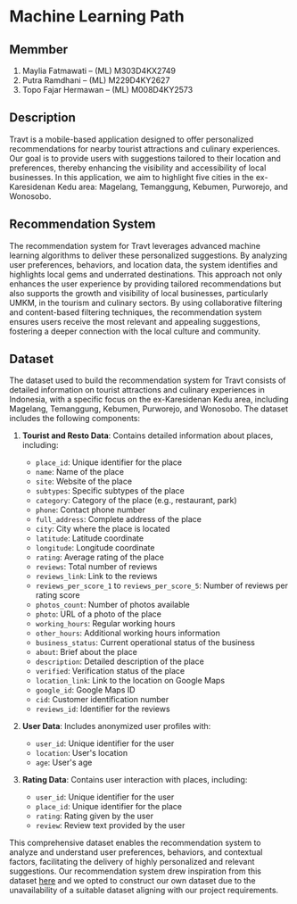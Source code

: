 # Machine Learning Path
## Memmber
1. Maylia Fatmawati – (ML) M303D4KX2749
2. Putra Ramdhani – (ML) M229D4KY2627
3. Topo Fajar Hermawan – (ML) M008D4KY2573

## Description
Travt is a mobile-based application designed to offer personalized recommendations for nearby tourist attractions and culinary experiences. Our goal is to provide users with suggestions tailored to their location and preferences, thereby enhancing the visibility and accessibility of local businesses. In this application, we aim to highlight five cities in the ex-Karesidenan Kedu area: Magelang, Temanggung, Kebumen, Purworejo, and Wonosobo.

## Recommendation System
The recommendation system for Travt leverages advanced machine learning algorithms to deliver these personalized suggestions. By analyzing user preferences, behaviors, and location data, the system identifies and highlights local gems and underrated destinations. This approach not only enhances the user experience by providing tailored recommendations but also supports the growth and visibility of local businesses, particularly UMKM, in the tourism and culinary sectors. By using collaborative filtering and content-based filtering techniques, the recommendation system ensures users receive the most relevant and appealing suggestions, fostering a deeper connection with the local culture and community.

## Dataset
The dataset used to build the recommendation system for Travt consists of detailed information on tourist attractions and culinary experiences in Indonesia, with a specific focus on the ex-Karesidenan Kedu area, including Magelang, Temanggung, Kebumen, Purworejo, and Wonosobo. The dataset includes the following components:

1. **Tourist and Resto Data**: Contains detailed information about places, including:
    - `place_id`: Unique identifier for the place
    - `name`: Name of the place
    - `site`: Website of the place
    - `subtypes`: Specific subtypes of the place
    - `category`: Category of the place (e.g., restaurant, park)
    - `phone`: Contact phone number
    - `full_address`: Complete address of the place
    - `city`: City where the place is located
    - `latitude`: Latitude coordinate
    - `longitude`: Longitude coordinate
    - `rating`: Average rating of the place
    - `reviews`: Total number of reviews
    - `reviews_link`: Link to the reviews
    - `reviews_per_score_1` to `reviews_per_score_5`: Number of reviews per rating score
    - `photos_count`: Number of photos available
    - `photo`: URL of a photo of the place
    - `working_hours`: Regular working hours
    - `other_hours`: Additional working hours information
    - `business_status`: Current operational status of the business
    - `about`: Brief about the place
    - `description`: Detailed description of the place
    - `verified`: Verification status of the place
    - `location_link`: Link to the location on Google Maps
    - `google_id`: Google Maps ID
    - `cid`: Customer identification number
    - `reviews_id`: Identifier for the reviews

2. **User Data**: Includes anonymized user profiles with:
    - `user_id`: Unique identifier for the user
    - `location`: User's location
    - `age`: User's age

3. **Rating Data**: Contains user interaction with places, including:
    - `user_id`: Unique identifier for the user
    - `place_id`: Unique identifier for the place
    - `rating`: Rating given by the user
    - `review`: Review text provided by the user

This comprehensive dataset enables the recommendation system to analyze and understand user preferences, behaviors, and contextual factors, facilitating the delivery of highly personalized and relevant suggestions. Our recommendation system drew inspiration from this dataset [here](https://www.kaggle.com/datasets/aprabowo/indonesia-tourism-destination?select=tourism_with_id.csv) and we opted to construct our own dataset due to the unavailability of a suitable dataset aligning with our project requirements.
